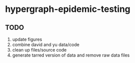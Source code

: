 # hypergraph-epidemic-testing

## TODO
1. update figures 
2. combine david and yu data/code
3. clean up files/source code
4. generate tarred version of data and remove raw data files